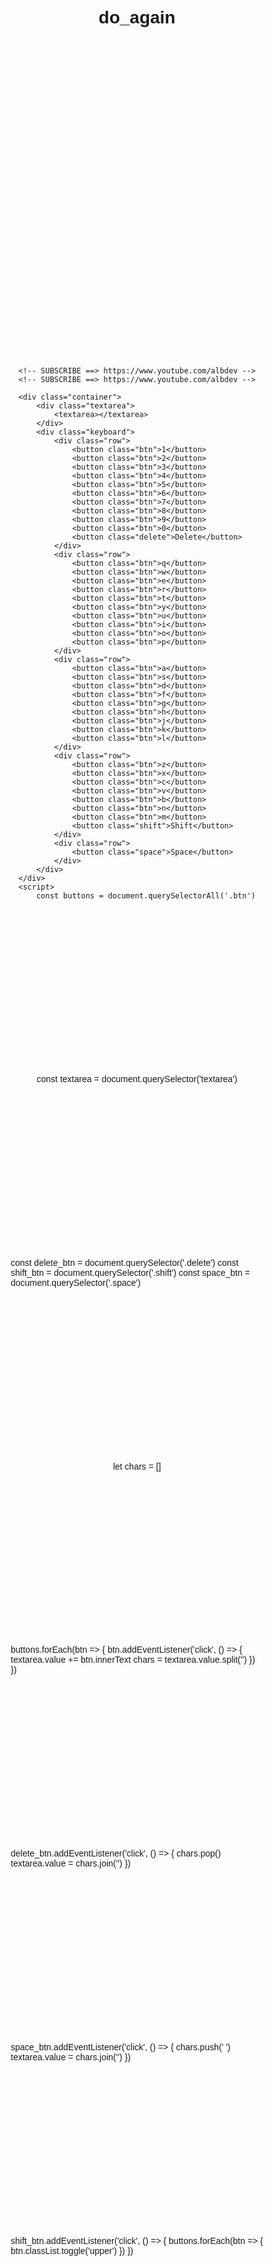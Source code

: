 # do_again
<!DOCTYPE html>
<html lang="en">
<head>
    <meta charset="UTF-8">
    <meta http-equiv="X-UA-Compatible" content="IE=edge">
    <meta name="viewport" content="width=device-width, initial-scale=1.0">
    <link rel="stylesheet" href="style.css">
    <script src="app.js" defer></script>
    <title>Virtual Keyboard</title>
</head>
<style>
    * {
    margin: 0;
    padding: 0;
    box-sizing: border-box;
    font-family: 'Poppins', sans-serif;
}
body {
    display: grid;
    place-items: center;
    min-height: 100vh;
}

/* SUBSCRIBE ==> https://www.youtube.com/albdev */
/* SUBSCRIBE ==> https://www.youtube.com/albdev */

.keyboard {
    display: flex;
    flex-direction: column;
    align-items: center;
}
button {
    background-color: rgb(104, 104, 255);
    border: none;
    display: inline-block;
    padding: .5rem 1rem;
    margin: .3rem;
    font-size: 1.3rem;
    color: #fff;
    width: 50px;
    height: 50px;
    border-radius: .5rem;
}
.delete,
.shift,
.space {
    font-size: 1rem;
    text-transform: capitalize;
}
.delete { width: 100px; }
.shift { width: 70px; }
.space { width: 350px; }

.textarea {
    width: 100%;
    display: flex;
    justify-content: center;
    margin-bottom: 2rem;
}
textarea {
    width: 100%;
    height: 150px;
    resize: none;
    padding: .5rem;
    font-size: 1.2rem;
    outline: none;
    border: 2px solid rgb(104, 104, 255);
    border-radius: .5rem;
}


.upper { text-transform: uppercase; }
</style>
<body>

    <!-- SUBSCRIBE ==> https://www.youtube.com/albdev -->
    <!-- SUBSCRIBE ==> https://www.youtube.com/albdev -->

    <div class="container">
        <div class="textarea">
            <textarea></textarea>
        </div>
        <div class="keyboard">
            <div class="row">
                <button class="btn">1</button>
                <button class="btn">2</button>
                <button class="btn">3</button>
                <button class="btn">4</button>
                <button class="btn">5</button>
                <button class="btn">6</button>
                <button class="btn">7</button>
                <button class="btn">8</button>
                <button class="btn">9</button>
                <button class="btn">0</button>
                <button class="delete">Delete</button>
            </div>
            <div class="row">
                <button class="btn">q</button>
                <button class="btn">w</button>
                <button class="btn">e</button>
                <button class="btn">r</button>
                <button class="btn">t</button>
                <button class="btn">y</button>
                <button class="btn">u</button>
                <button class="btn">i</button>
                <button class="btn">o</button>
                <button class="btn">p</button>
            </div>
            <div class="row">
                <button class="btn">a</button>
                <button class="btn">s</button>
                <button class="btn">d</button>
                <button class="btn">f</button>
                <button class="btn">g</button>
                <button class="btn">h</button>
                <button class="btn">j</button>
                <button class="btn">k</button>
                <button class="btn">l</button>
            </div>
            <div class="row">
                <button class="btn">z</button>
                <button class="btn">x</button>
                <button class="btn">c</button>
                <button class="btn">v</button>
                <button class="btn">b</button>
                <button class="btn">n</button>
                <button class="btn">m</button>
                <button class="shift">Shift</button>
            </div>
            <div class="row">
                <button class="space">Space</button>
            </div>
        </div>
    </div>
    <script>
        const buttons = document.querySelectorAll('.btn')
const textarea = document.querySelector('textarea')

const delete_btn = document.querySelector('.delete')
const shift_btn = document.querySelector('.shift')
const space_btn = document.querySelector('.space')

let chars = []

buttons.forEach(btn => {
    btn.addEventListener('click', () => {
        textarea.value += btn.innerText
        chars = textarea.value.split('')
    })
})

delete_btn.addEventListener('click', () => {
    chars.pop()
    textarea.value = chars.join('')
})

space_btn.addEventListener('click', () => {
    chars.push(' ')
    textarea.value = chars.join('')
})

shift_btn.addEventListener('click', () => {
    buttons.forEach(btn => {
        btn.classList.toggle('upper')
    })
})
    </script>



    
</body>
</html>
